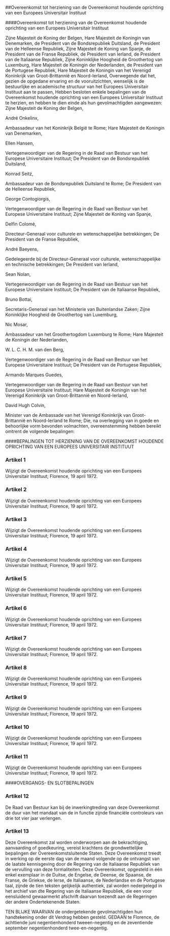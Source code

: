 <meta http-equiv='Content-Type' content='text/html; charset=utf-8' />

##Overeenkomst tot herziening van de Overeenkomst houdende oprichting van een Europees Universitair Instituut

####Overeenkomst tot herziening van de Overeenkomst houdende oprichting van een Europees Universitair Instituut

Zijne Majesteit de Koning der Belgen, Hare Majesteit de Koningin van Denemarken, de President van de Bondsrepubliek Duitsland, de President van de Helleense Republiek, Zijne Majesteit de Koning van Spanje, de President van de Franse Republiek, de President van Ierland, de President van de Italiaanse Republiek, Zijne Koninklijke Hoogheid de Groothertog van Luxemburg, Hare Majesteit de Koningin der Nederlanden, de President van de Portugese Republiek, Hare Majesteit de Koningin van het Verenigd Koninkrijk van Groot-Brittannië en Noord-Ierland, Overwegende dat het, gezien de opgedane ervaring en de vooruitzichten, wenselijk is de bestuurlijke en academische structuur van het Europees Universitair Instituut aan te passen, Hebben besloten enkele bepalingen van de Overeenkomst houdende oprichting van een Europees Universitair Instituut te herzien, en hebben te dien einde als hun gevolmachtigden aangewezen: Zijne Majesteit de Koning der Belgen, 

André Onkelinx,  

Ambassadeur van het Koninkrijk België te Rome;   Hare Majesteit de Koningin van Denemarken, 

Ellen Hansen,  

Vertegenwoordiger van de Regering in de Raad van Bestuur van het Europese Universitaire Instituut;   De President van de Bondsrepubliek Duitsland, 

Konrad Seitz,  

Ambassadeur van de Bondsrepubliek Duitsland te Rome;   De President van de Helleense Republiek, 

George Contogiorgis,  

Vertegenwoordiger van de Regering in de Raad van Bestuur van het Europese Universitaire Instituut;   Zijne Majesteit de Koning van Spanje, 

Delfin Colomé,  

Directeur-Generaal voor culturele en wetenschappelijke betrekkingen;   De President van de Franse Republiek, 

André Baeyens,  

Gedelegeerde bij de Directeur-Generaal voor culturele, wetenschappelijke en technische betrekkingen;   De President van Ierland, 

Sean Nolan,  

Vertegenwoordiger van de Regering in de Raad van Bestuur van het Europese Universitaire Instituut;   De President van de Italiaanse Republiek, 

Bruno Bottai,  

Secretaris-Generaal van het Ministerie van Buitenlandse Zaken;   Zijne Koninklijke Hoogheid de Groothertog van Luxemburg, 

Nic Mosar,  

Ambassadeur van het Groothertogdom Luxemburg te Rome;   Hare Majesteit de Koningin der Nederlanden, 

W. L. C. H. M. van den Berg,  

Vertegenwoordiger van de Regering in de Raad van Bestuur van het Europese Universitaire Instituut;   De President van de Portugese Republiek, 

Armando Marques Guedes,  

Vertegenwoordiger van de Regering in de Raad van Bestuur van het Europese Universitaire Instituut;   Hare Majesteit de Koningin van het Verenigd Koninkrijk van Groot-Brittannië en Noord-Ierland, 

David Hugh Colvin,  

Minister van de Ambassade van het Verenigd Koninkrijk van Groot-Brittannië en Noord-Ierland te Rome;     Die, na overlegging van in goede en behoorlijke vorm bevonden volmachten, overeenstemming hebben bereikt omtrent de volgende bepalingen:    

####BEPALINGEN TOT HERZIENING VAN DE OVEREENKOMST HOUDENDE OPRICHTING VAN EEN EUROPEES UNIVERSITAIR INSTITUUT

### Artikel  1  

Wijzigt de Overeenkomst houdende oprichting van een Europees Universitair Instituut; Florence, 19 april 1972.   

### Artikel  2  

Wijzigt de Overeenkomst houdende oprichting van een Europees Universitair Instituut; Florence, 19 april 1972.   

### Artikel  3  

Wijzigt de Overeenkomst houdende oprichting van een Europees Universitair Instituut; Florence, 19 april 1972.   

### Artikel  4  

Wijzigt de Overeenkomst houdende oprichting van een Europees Universitair Instituut; Florence, 19 april 1972.   

### Artikel  5  

Wijzigt de Overeenkomst houdende oprichting van een Europees Universitair Instituut; Florence, 19 april 1972.   

### Artikel  6  

Wijzigt de Overeenkomst houdende oprichting van een Europees Universitair Instituut; Florence, 19 april 1972.   

### Artikel  7  

Wijzigt de Overeenkomst houdende oprichting van een Europees Universitair Instituut; Florence, 19 april 1972.   

### Artikel  8  

Wijzigt de Overeenkomst houdende oprichting van een Europees Universitair Instituut; Florence, 19 april 1972.   

### Artikel  9  

Wijzigt de Overeenkomst houdende oprichting van een Europees Universitair Instituut; Florence, 19 april 1972.   

### Artikel  10  

Wijzigt de Overeenkomst houdende oprichting van een Europees Universitair Instituut; Florence, 19 april 1972.   

### Artikel  11  

Wijzigt de Overeenkomst houdende oprichting van een Europees Universitair Instituut; Florence, 19 april 1972.   

####OVERGANGS- EN SLOTBEPALINGEN

### Artikel  12  

De Raad van Bestuur kan bij de inwerkingtreding van deze Overeenkomst de duur van het mandaat van de in functie zijnde financiële controleurs van drie tot vier jaar verlengen.  

### Artikel  13  

Deze Overeenkomst zal worden onderworpen aan de bekrachtiging, aanvaarding of goedkeuring, vereist krachtens de grondwettelijke bepalingen der Overeenkomstsluitende Staten. Deze Overeenkomst treedt in werking op de eerste dag van de maand volgende op de ontvangst van de laatste kennisgeving door de Regering van de Italiaanse Republiek van de vervulling van deze formaliteiten. Deze Overeenkomst, opgesteld in één enkel exemplaar in de Duitse, de Engelse, de Deense, de Spaanse, de Franse, de Griekse, de Ierse, de Italiaanse, de Nederlandse en de Portugese taal, zijnde de tien teksten gelijkelijk authentiek, zal worden nedergelegd in het archief van dte Regering van de Italiaanse Republiek, die een voor eensluidend gewaarmerkt afschrift daarvan toezendt aan de Regeringen der andere Ondertekenende Staten.  

TEN BLIJKE WAARVAN de ondergetekende gevolmachtigden hun handtekening onder dit Verdrag hebben gesteld. GEDAAN te Florence, de achttiende juni negentienhonderd tweeen-negentig en de zeventiende september negentienhonderd twee-en-negentig.  

